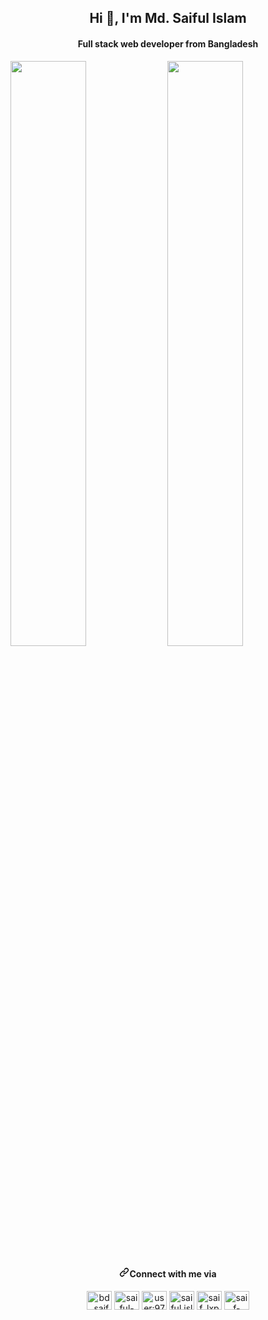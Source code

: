 <h2 align="center">Hi 👋, I'm Md. Saiful Islam</h2>
<h4 align="center">Full stack web developer from Bangladesh</h4>

<div>
    <img width="49%" float="left" class="img" src="https://github-readme-stats.vercel.app/api?username=saiful-4321&show_icons=true&theme=radical" />
    <img width="49%" float="right" class="img" src="https://streak-stats.demolab.com?user=saiful-4321&theme=tokyonight&fire=DD0000&width=20" />
</div>

<div align="center">
    <h4 dir="auto"><a id="user-content--if-you-need-to-contact-with-me" class="anchor" aria-hidden="true" href="#-if-you-need-to-contact-with-me"><svg class="octicon octicon-link" viewBox="0 0 16 16" version="1.1" width="16" height="16" aria-hidden="true"><path fill-rule="evenodd" d="M7.775 3.275a.75.75 0 001.06 1.06l1.25-1.25a2 2 0 112.83 2.83l-2.5 2.5a2 2 0 01-2.83 0 .75.75 0 00-1.06 1.06 3.5 3.5 0 004.95 0l2.5-2.5a3.5 3.5 0 00-4.95-4.95l-1.25 1.25zm-4.69 9.64a2 2 0 010-2.83l2.5-2.5a2 2 0 012.83 0 .75.75 0 001.06-1.06 3.5 3.5 0 00-4.95 0l-2.5 2.5a3.5 3.5 0 004.95 4.95l1.25-1.25a.75.75 0 00-1.06-1.06l-1.25 1.25a2 2 0 01-2.83 0z"></path></svg></a>Connect with me via</h4>
    <p align="center">
        <a href="https://twitter.com/bd_saif321" target="blank"><img align="center" src="https://raw.githubusercontent.com/rahuldkjain/github-profile-readme-generator/master/src/images/icons/Social/twitter.svg" alt="bd_saif321" height="30" width="40" /></a>
        <a href="https://linkedin.com/in/saiful-islam-bu" target="blank"><img align="center" src="https://raw.githubusercontent.com/rahuldkjain/github-profile-readme-generator/master/src/images/icons/Social/linked-in-alt.svg" alt="saiful-islam-bu" height="30" width="40" /></a>
        <a href="https://stackoverflow.com/users/user:9783162" target="blank"><img align="center" src="https://raw.githubusercontent.com/rahuldkjain/github-profile-readme-generator/master/src/images/icons/Social/stack-overflow.svg" alt="user:9783162" height="30" width="40" /></a>
        <a href="https://fb.com/saiful.islam.lpi" target="blank"><img align="center" src="https://raw.githubusercontent.com/rahuldkjain/github-profile-readme-generator/master/src/images/icons/Social/facebook.svg" alt="saiful.islam.lpi" height="30" width="40" /></a>
        <a href="https://instagram.com/saif_lxp" target="blank"><img align="center" src="https://raw.githubusercontent.com/rahuldkjain/github-profile-readme-generator/master/src/images/icons/Social/instagram.svg" alt="saif_lxp" height="30" width="40" /></a>
        <a href="https://www.leetcode.com/saif-4321" target="blank"><img align="center" src="https://raw.githubusercontent.com/rahuldkjain/github-profile-readme-generator/master/src/images/icons/Social/leet-code.svg" alt="saif-4321" height="30" width="40" /></a>
    </p>
</div>
